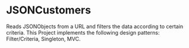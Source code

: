 # JSONCustomers
Reads JSONObjects from a URL and filters the data according to certain criteria. This Project implements the following design patterns: Filter/Criteria, Singleton, MVC.
